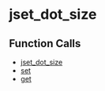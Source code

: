 # jset_dot_size

## Function Calls
- [jset_dot_size](CSD/kCSD/ica/kCsd1D_ICA/STICA_UTIL/jset_dot_size.md)
- [set](CSD/kCSD/ica/kCsd1D_ICA/STICA_UTIL/set.md)
- [get](CSD/kCSD/ica/kCsd1D_ICA/STICA_UTIL/get.md)
